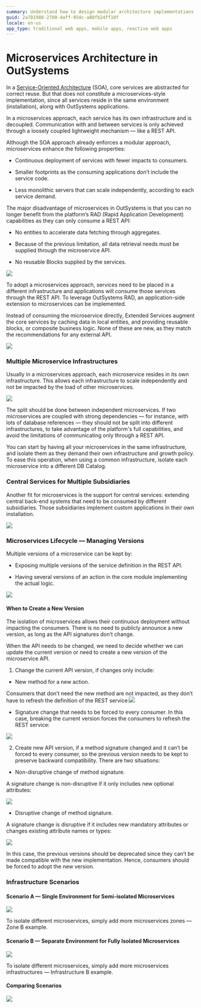 ```yaml
---
summary: Understand how to design modular architecture implementations in which services all reside in their own infrastructure and are decoupled, communicating through loosely coupled, lightweight mechanisms.
guid: 2a701988-2780-4aff-954c-a88fb24ff10f
locale: en-us
app_type: traditional web apps, mobile apps, reactive web apps
---
```


# Microservices Architecture in OutSystems

In a [Service-Oriented Architecture](https://success.outsystems.com/Support/Enterprise_Customers/Maintenance_and_Operations/Designing_the_architecture_of_your_OutSystems_applications/04_Service-Oriented_Architectures_for_OutSystems_applications) (SOA), core services are abstracted for correct reuse. But that does not constitute a microservices-style implementation, since all services reside in the same environment (installation), along with OutSystems applications.

In a microservices approach, each service has its own infrastructure and is decoupled. Communication with and between services is only achieved through a loosely coupled lightweight mechanism — like a REST API.

Although the SOA approach already enforces a modular approach, microservices enhance the following properties:

* Continuous deployment of services with fewer impacts to consumers.

* Smaller footprints as the consuming applications don’t include the service code.

* Less monolithic servers that can scale independently, according to each service demand.

The major disadvantage of microservices in OutSystems is that you can no longer benefit from the platform’s RAD (Rapid Application Development) capabilities as they can only consume a REST API:

* No entities to accelerate data fetching through aggregates.

* Because of the previous limitation, all data retrieval needs must be supplied through the microservice API.

* No reusable Blocks supplied by the services.

![ ](images/Microservices-Architecture-in-OutSystems_0.png)

To adopt a microservices approach, services need to be placed in a different infrastructure and applications will consume those services through the REST API. To leverage OutSystems RAD, an application-side extension to microservices can be implemented.

Instead of consuming the microservice directly, Extended Services augment the core services by caching data in local entities, and providing reusable blocks, or composite business logic. None of these are new, as they match the recommendations for any external API.

![ ](images/Microservices-Architecture-in-OutSystems_1.png)

### Multiple Microservice Infrastructures

Usually in a microservices approach, each microservice resides in its own infrastructure. This allows each infrastructure to scale independently and not be impacted by the load of other microservices.

![ ](images/Microservices-Architecture-in-OutSystems_2.png)

The split should be done between independent microservices. If two microservices are coupled with strong dependencies — for instance, with lots of database references — they should not be split into different infrastructures, to take advantage of the platform's full capabilities, and avoid the limitations of communicating only through a REST API.

You can start by having all your microservices in the same infrastructure, and isolate them as they demand their own infrastructure and growth policy. To ease this operation, when using a common infrastructure, isolate each microservice into a different DB Catalog.

### Central Services for Multiple Subsidiaries

Another fit for microservices is the support for central services: extending central back-end systems that need to be consumed by different subsidiaries. Those subsidiaries implement custom applications in their own installation.

![ ](images/Microservices-Architecture-in-OutSystems_3.png)

### Microservices Lifecycle — Managing Versions

Multiple versions of a microservice can be kept by:

* Exposing multiple versions of the service definition in the REST API.

* Having several versions of an action in the core module implementing the actual logic.

![ ](images/Microservices-Architecture-in-OutSystems_4.png)

#### When to Create a New Version

The isolation of microservices allows their continuous deployment without impacting the consumers. There is no need to publicly announce a new version, as long as the API signatures don’t change.

When the API needs to be changed, we need to decide whether we can update the current version or need to create a new version of the microservice API.

1. Change the current API version, if changes only include:

* New method for a new action.

Consumers that don’t need the new method are not impacted, as they don’t have to refresh the definition of the REST service:![ ](images/Microservices-Architecture-in-OutSystems_5.png)

* Signature change that needs to be forced to every consumer. In this case, breaking the current version forces the consumers to refresh the REST service:

![ ](images/Microservices-Architecture-in-OutSystems_6.png)

2. Create new API version, if a method signature changed and it can’t be forced to every consumer, so the previous version needs to be kept to preserve backward compatibility. There are two situations:

* Non-disruptive change of method signature.

A signature change is non-disruptive if it only includes new optional attributes:

![ ](images/Microservices-Architecture-in-OutSystems_7.png)

* Disruptive change of method signature.

A signature change is disruptive if it includes new mandatory attributes or changes existing attribute names or types:

![ ](images/Microservices-Architecture-in-OutSystems_8.png)

In this case, the previous versions should be deprecated since they can’t be made compatible with the new implementation. Hence, consumers should be forced to adopt the new version.

### Infrastructure Scenarios

#### Scenario A — Single Environment for Semi-isolated Microservices

![ ](images/Microservices-Architecture-in-OutSystems_9.png)

To isolate different microservices, simply add more microservices zones — Zone B example.

#### Scenario B — Separate Environment for Fully Isolated Microservices

![ ](images/Microservices-Architecture-in-OutSystems_10.png)

To isolate different microservices, simply add more microservices infrastructures — Infrastructure B example.

#### Comparing Scenarios

![ ](images/Microservices-Architecture-in-OutSystems_11.png)

